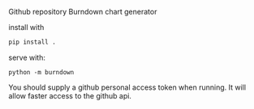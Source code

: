 Github repository Burndown chart generator


install with
```bash
pip install .
```

serve with:
```
python -m burndown
```
You should supply a github personal access token when running. It will allow faster access to the github api.
